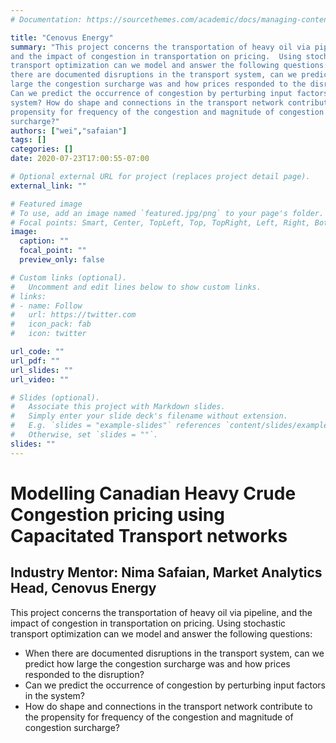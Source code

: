 ```yaml
---
# Documentation: https://sourcethemes.com/academic/docs/managing-content/

title: "Cenovus Energy"
summary: "This project concerns the transportation of heavy oil via pipeline,
and the impact of congestion in transportation on pricing.  Using stochastic
transport optimization can we model and answer the following questions: When
there are documented disruptions in the transport system, can we predict how
large the congestion surcharge was and how prices responded to the disruption?
Can we predict the occurrence of congestion by perturbing input factors in the
system? How do shape and connections in the transport network contribute to the
propensity for frequency of the congestion and magnitude of congestion
surcharge?"
authors: ["wei","safaian"]
tags: []
categories: []
date: 2020-07-23T17:00:55-07:00

# Optional external URL for project (replaces project detail page).
external_link: ""

# Featured image
# To use, add an image named `featured.jpg/png` to your page's folder.
# Focal points: Smart, Center, TopLeft, Top, TopRight, Left, Right, BottomLeft, Bottom, BottomRight.
image:
  caption: ""
  focal_point: ""
  preview_only: false

# Custom links (optional).
#   Uncomment and edit lines below to show custom links.
# links:
# - name: Follow
#   url: https://twitter.com
#   icon_pack: fab
#   icon: twitter

url_code: ""
url_pdf: ""
url_slides: ""
url_video: ""

# Slides (optional).
#   Associate this project with Markdown slides.
#   Simply enter your slide deck's filename without extension.
#   E.g. `slides = "example-slides"` references `content/slides/example-slides.md`.
#   Otherwise, set `slides = ""`.
slides: ""
---
```


# Modelling Canadian Heavy Crude Congestion pricing using Capacitated Transport networks

## Industry Mentor: Nima Safaian, Market Analytics Head, Cenovus Energy

This project concerns the transportation of heavy oil via pipeline, and the impact of congestion in transportation on pricing.  Using stochastic transport optimization can we model and answer the following questions:
* When there are documented disruptions in the transport system, can we predict how large the congestion surcharge was and how prices responded to the disruption?
* Can we predict the occurrence of congestion by perturbing input factors in the system?
* How do shape and connections in the transport network contribute to the propensity for frequency of the congestion and magnitude of congestion surcharge?
